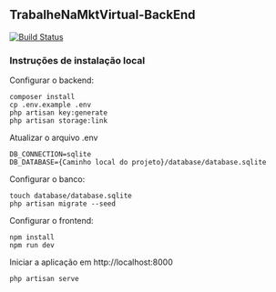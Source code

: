 TrabalheNaMktVirtual-BackEnd
-
[![Build Status](https://travis-ci.org/danilobezerra/Back-End-Test-May.svg?branch=master)](https://travis-ci.org/danilobezerra/Back-End-Test-May)

### Instruções de instalação local

Configurar o backend:

```
composer install
cp .env.example .env
php artisan key:generate
php artisan storage:link
```

Atualizar o arquivo .env
```
DB_CONNECTION=sqlite
DB_DATABASE={Caminho local do projeto}/database/database.sqlite
```

Configurar o banco:

```
touch database/database.sqlite
php artisan migrate --seed
```

Configurar o frontend:

```
npm install
npm run dev
```

Iniciar a aplicação em http://localhost:8000
```
php artisan serve
```